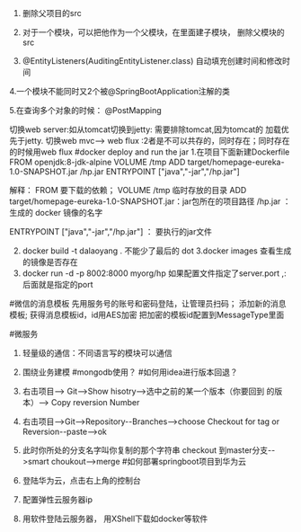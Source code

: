 1. 删除父项目的src
2. 对于一个模块，可以把他作为一个父模块，在里面建子模块，
删除父模块的src

3. @EntityListeners(AuditingEntityListener.class) 
自动填充创建时间和修改时间

4.一个模块不能同时又2个被@SpringBootApplication注解的类

5.在查询多个对象的时候： @PostMapping

切换web server:如从tomcat切换到jetty: 需要排除tomcat,因为tomcat的
加载优先于jetty.
切换web mvc--> web flux :2者是不可以共存的，同时存在；同时存在
的时候用web flux
#docker deploy and run the jar
1.在项目下面新建Dockerfile
FROM openjdk:8-jdk-alpine
VOLUME /tmp
ADD target/homepage-eureka-1.0-SNAPSHOT.jar /hp.jar
ENTRYPOINT ["java","-jar","/hp.jar"]

解释：
FROM 要下载的依赖； VOLUME /tmp 临时存放的目录
ADD target/homepage-eureka-1.0-SNAPSHOT.jar：jar包所在的项目路径
/hp.jar ：生成的 docker 镜像的名字

ENTRYPOINT ["java","-jar","/hp.jar"] ： 要执行的jar文件

2. docker build -t dalaoyang . 不能少了最后的 dot
3.docker images  查看生成的镜像是否存在
4. docker run -d -p 8002:8000 myorg/hp
如果配置文件指定了server.port ,:后面就是指定的port
  
 #微信的消息模板
   先用服务号的账号和密码登陆，让管理员扫码；
   添加新的消息模板;
   获得消息模板id，id用AES加密
   把加密的模板id配置到MessageType里面
  
  #微服务
  1. 轻量级的通信：不同语言写的模块可以通信
  2. 围绕业务建模
 #mongodb使用？
#如何用idea进行版本回退？

1. 右击项目--> Git-->Show hisotry-->选中之前的某一个版本（你要回到
的版本）--> Copy reversion Number
2. 右击项目-->Git-->Repository--Branches-->choose Checkout for tag
or Reversion--paste-->ok
3. 此时你所处的分支名字叫你复制的那个字符串
checkout 到master分支-->smart choukout-->merge
#如何部署springboot项目到华为云
1. 登陆华为云，点击右上角的控制台
2. 配置弹性云服务器ip
3. 用软件登陆云服务器， 用XShell下载如docker等软件
